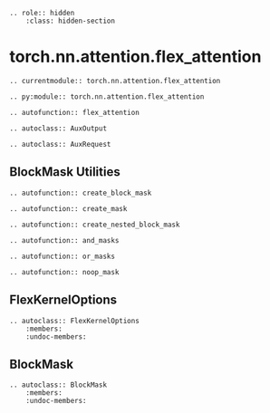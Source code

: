 ```{eval-rst}
.. role:: hidden
    :class: hidden-section
```

# torch.nn.attention.flex_attention

```{eval-rst}
.. currentmodule:: torch.nn.attention.flex_attention
```
```{eval-rst}
.. py:module:: torch.nn.attention.flex_attention
```
```{eval-rst}
.. autofunction:: flex_attention
```
```{eval-rst}
.. autoclass:: AuxOutput
```
```{eval-rst}
.. autoclass:: AuxRequest
```

## BlockMask Utilities

```{eval-rst}
.. autofunction:: create_block_mask
```
```{eval-rst}
.. autofunction:: create_mask
```
```{eval-rst}
.. autofunction:: create_nested_block_mask
```
```{eval-rst}
.. autofunction:: and_masks
```
```{eval-rst}
.. autofunction:: or_masks
```
```{eval-rst}
.. autofunction:: noop_mask
```

## FlexKernelOptions

```{eval-rst}
.. autoclass:: FlexKernelOptions
    :members:
    :undoc-members:
```

## BlockMask

```{eval-rst}
.. autoclass:: BlockMask
    :members:
    :undoc-members:
```
